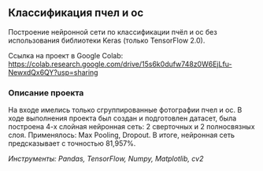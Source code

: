  ## Классификация пчел и ос
 Построение нейронной сети по классификации пчёл и ос без использования библиотеки Keras (только TensorFlow 2.0).
 
 Ссылка на проект в Google Colab: https://colab.research.google.com/drive/15s6k0dufw748z0W6EjLfu-NewxdQx6QY?usp=sharing
 
 ### Описание проекта
 На входе имелись только сгруппированные фотографии пчел и ос. В ходе выполнения проекта был создан и подготовлен датасет, была построена 4-х слойная нейронная сеть: 2 сверточных и 2 полносвязных слоя. Применялось: Max Pooling, Dropout. В итоге, нейронная сеть предсказывает с точностью 81,957%.
 
 
 _Инструменты: Pandas, TensorFlow, Numpy, Matplotlib, cv2_
